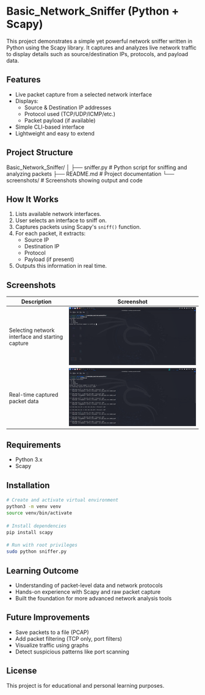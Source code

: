 # Basic_Network_Sniffer (Python + Scapy)

This project demonstrates a simple yet powerful network sniffer written in Python using the Scapy library. It captures and analyzes live network traffic to display details such as source/destination IPs, protocols, and payload data.


## Features

- Live packet capture from a selected network interface
- Displays:
  - Source & Destination IP addresses
  - Protocol used (TCP/UDP/ICMP/etc.)
  - Packet payload (if available)
- Simple CLI-based interface
- Lightweight and easy to extend


## Project Structure

Basic_Network_Sniffer/
│
├── sniffer.py # Python script for sniffing and analyzing packets
├── README.md # Project documentation
└── screenshots/ # Screenshots showing output and code

## How It Works

1. Lists available network interfaces.
2. User selects an interface to sniff on.
3. Captures packets using Scapy's `sniff()` function.
4. For each packet, it extracts:
   - Source IP
   - Destination IP
   - Protocol
   - Payload (if present)
5. Outputs this information in real time.


## Screenshots

| Description                                      | Screenshot                                              |
|--------------------------------------------------|---------------------------------------------------------|
| Selecting network interface and starting capture | ![Interface Selection](Screenshots/sniffer-running.png) |
| Real-time captured packet data                   | ![Captured Packets](Screenshots/packets-output.png)     |


## Requirements

- Python 3.x
- Scapy


## Installation

```bash
# Create and activate virtual environment
python3 -m venv venv
source venv/bin/activate

# Install dependencies
pip install scapy 

# Run with root privileges
sudo python sniffer.py
```

## Learning Outcome
- Understanding of packet-level data and network protocols
- Hands-on experience with Scapy and raw packet capture
- Built the foundation for more advanced network analysis tools

## Future Improvements

- Save packets to a file (PCAP)
- Add packet filtering (TCP only, port filters)
- Visualize traffic using graphs
- Detect suspicious patterns like port scanning

## License

This project is for educational and personal learning purposes.




